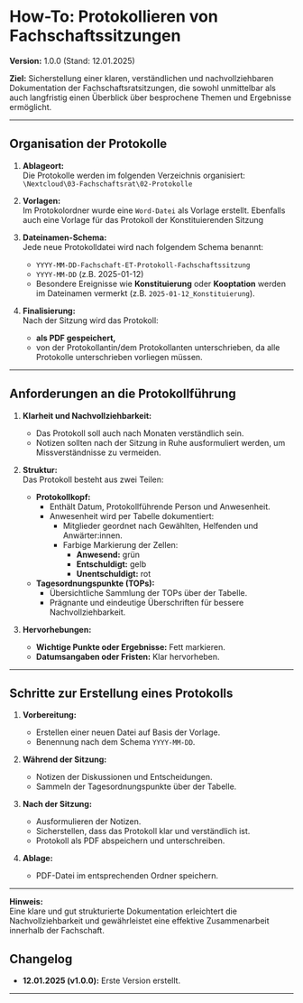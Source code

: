 # How-To: Protokollieren von Fachschaftssitzungen

**Version:** 1.0.0 (Stand: 12.01.2025)

**Ziel:** Sicherstellung einer klaren, verständlichen und nachvollziehbaren Dokumentation der Fachschaftsratsitzungen, die sowohl unmittelbar als auch langfristig einen Überblick über besprochene Themen und Ergebnisse ermöglicht.

---

## Organisation der Protokolle

1. **Ablageort:**  
   Die Protokolle werden im folgenden Verzeichnis organisiert:  
   `\Nextcloud\03-Fachschaftsrat\02-Protokolle`

2. **Vorlagen:**  
   Im Protokolordner wurde eine `Word-Datei` als Vorlage erstellt. Ebenfalls auch eine Vorlage für das Protokoll der Konstituierenden Sitzung

3. **Dateinamen-Schema:**  
   Jede neue Protokolldatei wird nach folgendem Schema benannt:

   - `YYYY-MM-DD-Fachschaft-ET-Protokoll-Fachschaftssitzung`
   - `YYYY-MM-DD` (z.B. 2025-01-12)
   - Besondere Ereignisse wie **Konstituierung** oder **Kooptation** werden im Dateinamen vermerkt (z.B. `2025-01-12_Konstituierung`).

4. **Finalisierung:**  
   Nach der Sitzung wird das Protokoll:
   - **als PDF gespeichert,**
   - von der Protokollantin/dem Protokollanten unterschrieben, da alle Protokolle unterschrieben vorliegen müssen.

---

## Anforderungen an die Protokollführung

1. **Klarheit und Nachvollziehbarkeit:**

   - Das Protokoll soll auch nach Monaten verständlich sein.
   - Notizen sollten nach der Sitzung in Ruhe ausformuliert werden, um Missverständnisse zu vermeiden.

2. **Struktur:**  
   Das Protokoll besteht aus zwei Teilen:

   - **Protokollkopf:**
     - Enthält Datum, Protokollführende Person und Anwesenheit.
     - Anwesenheit wird per Tabelle dokumentiert:
       - Mitglieder geordnet nach Gewählten, Helfenden und Anwärter:innen.
       - Farbige Markierung der Zellen:
         - **Anwesend:** grün
         - **Entschuldigt:** gelb
         - **Unentschuldigt:** rot
   - **Tagesordnungspunkte (TOPs):**
     - Übersichtliche Sammlung der TOPs über der Tabelle.
     - Prägnante und eindeutige Überschriften für bessere Nachvollziehbarkeit.

3. **Hervorhebungen:**

   - **Wichtige Punkte oder Ergebnisse:** Fett markieren.
   - **Datumsangaben oder Fristen:** Klar hervorheben.

---

## Schritte zur Erstellung eines Protokolls

1. **Vorbereitung:**

   - Erstellen einer neuen Datei auf Basis der Vorlage.
   - Benennung nach dem Schema `YYYY-MM-DD`.

2. **Während der Sitzung:**

   - Notizen der Diskussionen und Entscheidungen.
   - Sammeln der Tagesordnungspunkte über der Tabelle.

3. **Nach der Sitzung:**

   - Ausformulieren der Notizen.
   - Sicherstellen, dass das Protokoll klar und verständlich ist.
   - Protokoll als PDF abspeichern und unterschreiben.

4. **Ablage:**
   - PDF-Datei im entsprechenden Ordner speichern.

---

**Hinweis:**  
Eine klare und gut strukturierte Dokumentation erleichtert die Nachvollziehbarkeit und gewährleistet eine effektive Zusammenarbeit innerhalb der Fachschaft.

## Changelog

- **12.01.2025 (v1.0.0):** Erste Version erstellt.

---
